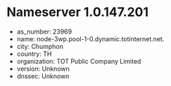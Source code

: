 # Nameserver 1.0.147.201

* as_number: 23969
* name: node-3wp.pool-1-0.dynamic.totinternet.net.
* city: Chumphon
* country: TH
* organization: TOT Public Company Limited
* version: Unknown
* dnssec: Unknown
